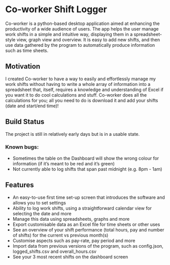 # Co-worker Shift Logger
Co-worker is a python-based desktop application aimed at enhancing the productivity of a wide audience of users. The app helps the user manage work shifts in a simple and intuitive way, displaying them in a spreadsheet-style view, graph view and overview. It is easy to add new shifts, and then use data gathered by the program to automatically produce information such as time sheets.

## Motivation
I created Co-worker to have a way to easily and effortlessly manage my work shifts without having to write a whole array of information into a spreadsheet that, itself, requires a knowledge and understanding of Excel if you want it to do cool calculations and stuff. Co-worker does all the calculations for you; all you need to do is download it and add your shifts (date and start/end time)!

## Build Status
The project is still in relatively early days but is in a usable state.
### Known bugs:
- Sometimes the table on the Dashboard will show the wrong colour for information (if it’s meant to be red and it’s green)
- Not currently able to log shifts that span past midnight (e.g. 8pm - 1am)

## Features
- An easy-to-use first time set-up screen that introduces the software and allows you to set settings
- Ability to log work shifts, using a straightforward calendar view for selecting the date and more
- Manage this data using spreadsheets, graphs and more
- Export customisable data as an Excel file for time sheets or other uses
- See an overview of your shift performance (total hours, pay and number of shifts) for the current vs previous month(s)
- Customise aspects such as pay-rate, pay period and more
- Import data from previous versions of the program, such as config.json, logged_shifts.csv and overall_hours.csv
- See your 3 most recent shifts on the dashboard screen
